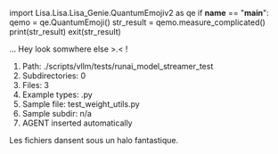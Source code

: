 
import Lisa.Lisa.Lisa_Genie.QuantumEmojiv2 as qe
if __name__ == "__main__":
  qemo = qe.QuantumEmoji()
  str_result = qemo.measure_complicated()
  print(str_result)
  exit(str_result)

... Hey look somwhere else >.< !

1. Path: ./scripts/vllm/tests/runai_model_streamer_test
2. Subdirectories: 0
3. Files: 3
4. Example types: .py
5. Sample file: test_weight_utils.py
6. Sample subdir: n/a
7. AGENT inserted automatically

Les fichiers dansent sous un halo fantastique.

